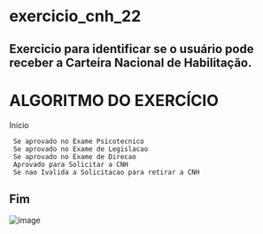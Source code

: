 # exercicio_cnh_22
Exercicio para identificar se o usuário pode receber a Carteira Nacional de Habilitação.
------------------------------------------------------
# ALGORITMO DO EXERCÍCIO

Inicio

     Se aprovado no Exame Psicotecnico
     Se aprovado no Exame de Legislacao
     Se aprovado no Exame de Direcao
     Aprovado para Solicitar a CNH
     Se nao Ivalida a Solicitacao para retirar a CNH

Fim
------------------------------------------------------

![image](https://user-images.githubusercontent.com/103973489/169931131-9e957826-e062-46cd-ae16-837512633f62.png)
